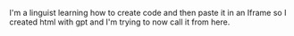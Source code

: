 I'm a linguist learning how to create code and then paste it in an Iframe so I created html with gpt and I'm trying to now call it from here.
